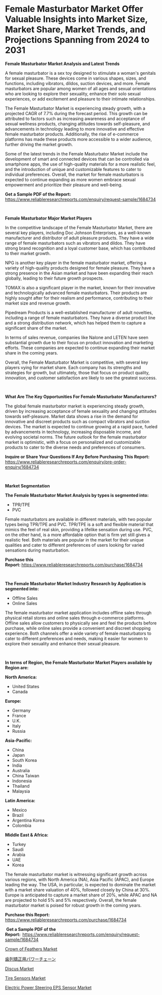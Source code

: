 <p><h1>Female Masturbator Market Offer Valuable Insights into Market Size, Market Share, Market Trends, and Projections Spanning from 2024 to 2031</h1></p><p><strong>Female Masturbator Market Analysis and Latest Trends</strong></p>
<p><p>A female masturbator is a sex toy designed to stimulate a woman's genitals for sexual pleasure. These devices come in various shapes, sizes, and functions, including vibrators, dildos, suction devices, and more. Female masturbators are popular among women of all ages and sexual orientations who are looking to explore their sexuality, enhance their solo sexual experiences, or add excitement and pleasure to their intimate relationships.</p><p>The Female Masturbator Market is experiencing steady growth, with a projected CAGR of 7.7% during the forecast period. This growth can be attributed to factors such as increasing awareness and acceptance of sexual wellness products, changing attitudes towards self-pleasure, and advancements in technology leading to more innovative and effective female masturbator products. Additionally, the rise of e-commerce platforms has made these products more accessible to a wider audience, further driving the market growth.</p><p>Some of the latest trends in the Female Masturbator Market include the development of smart and connected devices that can be controlled via smartphone apps, the use of high-quality materials for a more realistic feel, and the introduction of unique and customizable features to cater to individual preferences. Overall, the market for female masturbators is expected to continue expanding as more women embrace sexual empowerment and prioritize their pleasure and well-being.</p></p>
<p><strong>Get a Sample PDF of the Report:&nbsp;</strong> <a href="https://www.reliableresearchreports.com/enquiry/request-sample/1684734">https://www.reliableresearchreports.com/enquiry/request-sample/1684734</a></p>
<p>&nbsp;</p>
<p><strong>Female Masturbator Major Market Players</strong></p>
<p><p>In the competitive landscape of the Female Masturbator Market, there are several key players, including Doc Johnson Enterprises, as a well-known manufacturer and distributor of adult pleasure products. They have a wide range of female masturbators such as vibrators and dildos. They have strong brand recognition and a loyal customer base, which has contributed to their market growth.</p><p>NPG is another key player in the female masturbator market, offering a variety of high-quality products designed for female pleasure. They have a strong presence in the Asian market and have been expanding their reach globally, leading to their future growth prospects.</p><p>TOMAX is also a significant player in the market, known for their innovative and technologically advanced female masturbators. Their products are highly sought after for their realism and performance, contributing to their market size and revenue growth.</p><p>Pipedream Products is a well-established manufacturer of adult novelties, including a range of female masturbators. They have a diverse product line and a strong distribution network, which has helped them to capture a significant share of the market.</p><p>In terms of sales revenue, companies like Nalone and LETEN have seen substantial growth due to their focus on product innovation and marketing efforts. These companies are expected to continue expanding their market share in the coming years.</p><p>Overall, the Female Masturbator Market is competitive, with several key players vying for market share. Each company has its strengths and strategies for growth, but ultimately, those that focus on product quality, innovation, and customer satisfaction are likely to see the greatest success.</p></p>
<p>&nbsp;</p>
<p><strong>What Are The Key Opportunities For Female Masturbator Manufacturers?</strong></p>
<p><p>The global female masturbator market is experiencing steady growth, driven by increasing acceptance of female sexuality and changing attitudes towards self-pleasure. Market data shows a rise in the demand for innovative and discreet products such as compact vibrators and suction devices. The market is expected to continue growing at a rapid pace, fueled by advancements in technology, increasing disposable income, and evolving societal norms. The future outlook for the female masturbator market is optimistic, with a focus on personalized and customizable products to cater to the diverse needs and preferences of consumers.</p></p>
<p><strong>Inquire or Share Your Questions If Any Before Purchasing This Report:</strong> <a href="https://www.reliableresearchreports.com/enquiry/pre-order-enquiry/1684734">https://www.reliableresearchreports.com/enquiry/pre-order-enquiry/1684734</a></p>
<p>&nbsp;</p>
<p><strong>Market Segmentation</strong></p>
<p><strong>The Female Masturbator Market Analysis by types is segmented into:</strong></p>
<p><ul><li>TPR/TPE</li><li>PVC</li></ul></p>
<p><p>Female masturbators are available in different materials, with two popular types being TPR/TPE and PVC. TPR/TPE is a soft and flexible material that mimics the feel of real skin, providing a lifelike sensation during use. PVC, on the other hand, is a more affordable option that is firm yet still gives a realistic feel. Both materials are popular in the market for their unique qualities and cater to different preferences of users looking for varied sensations during masturbation.</p></p>
<p><strong>Purchase this Report:&nbsp;</strong><a href="https://www.reliableresearchreports.com/purchase/1684734">https://www.reliableresearchreports.com/purchase/1684734</a></p>
<p>&nbsp;</p>
<p><strong>The Female Masturbator Market Industry Research by Application is segmented into:</strong></p>
<p><ul><li>Offline Sales</li><li>Online Sales</li></ul></p>
<p><p>The female masturbator market application includes offline sales through physical retail stores and online sales through e-commerce platforms. Offline sales allow customers to physically see and feel the products before purchase, while online sales provide a convenient and discreet shopping experience. Both channels offer a wide variety of female masturbators to cater to different preferences and needs, making it easier for women to explore their sexuality and enhance their sexual pleasure.</p></p>
<p>&nbsp;</p>
<p><strong>In terms of Region, the Female Masturbator Market Players available by Region are:</strong></p>
<p>
    <p> <strong> North America: </strong>
        <ul>
            <li>United States</li>
            <li>Canada</li>
        </ul>
        </p> 
    <p> <strong> Europe: </strong>
        <ul>
            <li>Germany</li>
            <li>France</li>
            <li>U.K.</li>
            <li>Italy</li>
            <li>Russia</li>
        </ul>
        </p> 
    <p> <strong> Asia-Pacific: </strong>
        <ul>
            <li>China</li>
            <li>Japan</li>
            <li>South Korea</li>
            <li>India</li>
            <li>Australia</li>
            <li>China Taiwan</li>
            <li>Indonesia</li>
            <li>Thailand</li>
            <li>Malaysia</li>
        </ul>
        </p> 
    <p> <strong> Latin America: </strong>
        <ul>
            <li>Mexico</li>
            <li>Brazil</li>
            <li>Argentina Korea</li>
            <li>Colombia</li>
        </ul>
        </p> 
    <p> <strong> Middle East & Africa: </strong>
        <ul>
            <li>Turkey</li>
            <li>Saudi</li>
            <li>Arabia</li>
            <li>UAE</li>
            <li>Korea</li>
        </ul>
    </p>
    </p>
<p><p>The female masturbator market is witnessing significant growth across various regions, with North America (NA), Asia Pacific (APAC), and Europe leading the way. The USA, in particular, is expected to dominate the market with a market share valuation of 40%, followed closely by China at 30%. Europe is anticipated to capture a market share of 20%, while APAC and NA are projected to hold 5% and 5% respectively. Overall, the female masturbator market is poised for robust growth in the coming years.</p></p>
<p><strong>Purchase this Report: </strong><a href="https://www.reliableresearchreports.com/purchase/1684734">https://www.reliableresearchreports.com/purchase/1684734</a></p>
<p>&nbsp;<strong>Get a Sample PDF of the Report:&nbsp;&nbsp;</strong><a href="https://www.reliableresearchreports.com/enquiry/request-sample/1684734">https://www.reliableresearchreports.com/enquiry/request-sample/1684734</a></p>
<p><strong></strong></p>
<p><p><a href="https://github.com/guneycigdem35/Market-Research-Report-List-2/blob/main/crown-of-feathers-market.md">Crown of Feathers Market</a></p><p><a href="https://github.com/ihabdkwlxs948/Market-Research-Report-List-1/blob/main/18554534723.md">歯列矯正用パワーチェーン</a></p><p><a href="https://github.com/biheemgalvinlouises6hokrh3h/Market-Research-Report-List-1/blob/main/discus-market.md">Discus Market</a></p><p><a href="https://issuu.com/reportprime-2/docs/tire-sensors-market-size-2030.pptx">Tire Sensors Market</a></p><p><a href="https://issuu.com/reportprime-2/docs/electric-power-steering-eps-sensor-market-size-203">Electric Power Steering EPS Sensor Market</a></p></p>